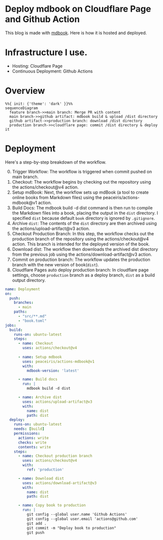 # Deploy mdbook on Cloudflare Page and Github Action
This blog is made with [mdbook](https://github.com/rust-lang/mdBook).
Here is how it is hosted and deployed.

# Infrastructure I use.
- Hosting: Cloudflare Page
- Continuous Deployment: Github Actions


# Overview
```mermaid
%%{ init: {'theme': 'dark' }}%%
sequenceDiagram
  feature branch->>main branch: Merge PR with content
  main branch->>github artifact: mdbook build & upload /dist directory
  github artifact->>production branch: download /dist directory
  production branch->>cloudflare page: commit /dist directory & deploy it
```

# Deployment

Here's a step-by-step breakdown of the workflow.

0. Trigger Workflow: The workflow is triggered when commit pushed on main branch.
1. Checkout: The workflow begins by checking out the repository using the actions/checkout@v4 action. 
2. Setup mdBook: Next, the workflow sets up mdBook (a tool to create online books from Markdown files) using the peaceiris/actions-mdbook@v1 action.
3. Build Docs: The mdbook build -d dist command is then run to compile the Markdown files into a book, placing the output in the `dist` directory. I specified `dist` because default `book` directory is ignored by `.gitignore`.
4. Archive `dist`: The contents of the `dist` directory are then archived using the actions/upload-artifact@v3 action. 
5. Checkout Production Branch: In this step, the workflow checks out the production branch of the repository using the actions/checkout@v4 action. This branch is intended for the deployed version of the book.
7. Download dist: The workflow then downloads the archived dist directory from the previous job using the actions/download-artifact@v3 action.
8. Commit on production branch: The workflow updates the production branch with the new version of book(`dist`).  
9. Cloudflare Pages auto deploy production branch: In cloudflare page settings, choose `production` branch as a deploy branch, `dist` as a build output directory. 



```yml
name: Deployment
on:
  push:
    branches:
      - main
    paths:
      - "src/**.md"
      - "book.toml"
jobs:
  build:
    runs-on: ubuntu-latest
    steps:
      - name: Checkout
        uses: actions/checkout@v4
      
      - name: Setup mdbook
        uses: peaceiris/actions-mdbook@v1
        with:
          mdbook-version: 'latest'

      - name: Build docs
        run: |
          mdbook build -d dist

      - name: Archive dist
        uses: actions/upload-artifact@v3
        with:
          name: dist
          path: dist
  deploy:
    runs-on: ubuntu-latest
    needs: [build]
    permissions:
      actions: write
      checks: write
      contents: write
    steps:
      - name: Checkout production branch
        uses: actions/checkout@v4
        with:
          ref: 'production'

      - name: Download dist
        uses: actions/download-artifact@v3
        with:
          name: dist
          path: dist

      - name: Copy book to production
        run: |
          git config --global user.name 'Github Actions'
          git config --global user.email 'actions@github.com'
          git add .
          git commit -m "Deploy book to production"
          git push
```

